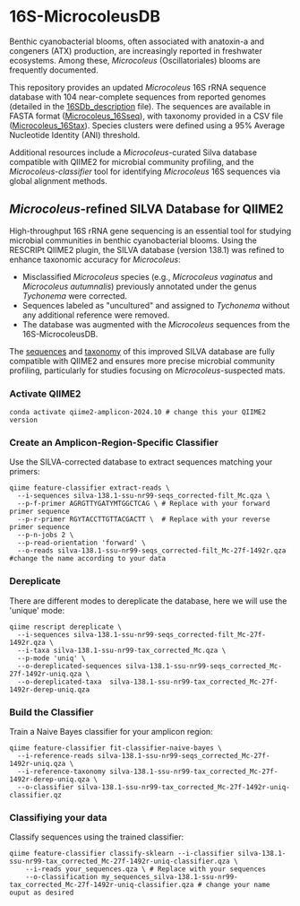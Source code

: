 # 16S-MicrocoleusDB
Benthic cyanobacterial blooms, often associated with anatoxin-a and congeners (ATX) production, are increasingly reported in freshwater ecosystems. Among these, *Microcoleus* (Oscillatoriales) blooms are frequently documented.


This repository provides an updated *Microcoleus* 16S rRNA sequence database with 104 near-complete sequences from reported genomes (detailed in the [16SDb_description](https://github.com/Cecilio8422/16S-MicrocoleusDB/blob/225fbff55a98df842350cbe16e43ba2bbe55c74c/16SDb_description.xlsx) file). The sequences are available in FASTA format ([Microcoleus_16Sseq](https://github.com/Cecilio8422/16S-MicrocoleusDB/blob/225fbff55a98df842350cbe16e43ba2bbe55c74c/Microcoleus_16Sseq.fasta)), with taxonomy provided in a CSV file ([Microcoleus_16Stax](https://github.com/Cecilio8422/16S-MicrocoleusDB/blob/225fbff55a98df842350cbe16e43ba2bbe55c74c/Microcoleus_16Stax.csv)). Species clusters were defined using a 95% Average Nucleotide Identity (ANI) threshold.

Additional resources include a *Microcoleus*-curated Silva database compatible with QIIME2 for microbial community profiling, and the *Microcoleus-classifier* tool for identifying *Microcoleus* 16S sequences via global alignment methods.

## *Microcoleus*-refined SILVA Database for QIIME2
High-throughput 16S rRNA gene sequencing is an essential tool for studying microbial communities in benthic cyanobacterial blooms. Using the RESCRIPt QIIME2 plugin, the SILVA database (version 138.1) was refined to enhance taxonomic accuracy for *Microcoleus*:

* Misclassified *Microcoleus* species (e.g., *Microcoleus vaginatus* and *Microcoleus autumnalis*) previously annotated under the genus *Tychonema* were corrected.
* Sequences labeled as "uncultured" and assigned to *Tychonema* without any additional reference were removed.
* The database was augmented with the *Microcoleus* sequences from the 16S-MicrocoleusDB.

The [sequences](https://github.com/Cecilio8422/16S-MicrocoleusDB/blob/f18c08bb62bf7455a700f8d892c8eed1e0680f1d/silva-138.1-ssu-nr99-seqs_corrected-filt_Mc.qza) and [taxonomy](https://github.com/Cecilio8422/16S-MicrocoleusDB/blob/f18c08bb62bf7455a700f8d892c8eed1e0680f1d/Microcoleus_16Stax.csv) of this improved SILVA database are fully compatible with QIIME2 and ensures more precise microbial community profiling, particularly for studies focusing on *Microcoleus*-suspected mats.

### Activate QIIME2
```
conda activate qiime2-amplicon-2024.10 # change this your QIIME2 version
```

### Create an Amplicon-Region-Specific Classifier
Use the SILVA-corrected database to extract sequences matching your primers:
```
qiime feature-classifier extract-reads \
  --i-sequences silva-138.1-ssu-nr99-seqs_corrected-filt_Mc.qza \
  --p-f-primer AGRGTTYGATYMTGGCTCAG \ # Replace with your forward primer sequence
  --p-r-primer RGYTACCTTGTTACGACTT \  # Replace with your reverse primer sequence
  --p-n-jobs 2 \
  --p-read-orientation 'forward' \
  --o-reads silva-138.1-ssu-nr99-seqs_corrected-filt_Mc-27f-1492r.qza #change the name according to your data
```

### Dereplicate
There are different modes to dereplicate the database, here we will use the 'unique' mode:
```
qiime rescript dereplicate \
  --i-sequences silva-138.1-ssu-nr99-seqs_corrected-filt_Mc-27f-1492r.qza \
  --i-taxa silva-138.1-ssu-nr99-tax_corrected_Mc.qza \
  --p-mode 'uniq' \
  --o-dereplicated-sequences silva-138.1-ssu-nr99-seqs_corrected_Mc-27f-1492r-uniq.qza \
  --o-dereplicated-taxa  silva-138.1-ssu-nr99-tax_corrected_Mc-27f-1492r-derep-uniq.qza
```

### Build the Classifier
Train a Naive Bayes classifier for your amplicon region:
```
qiime feature-classifier fit-classifier-naive-bayes \
  --i-reference-reads silva-138.1-ssu-nr99-seqs_corrected_Mc-27f-1492r-uniq.qza \
  --i-reference-taxonomy silva-138.1-ssu-nr99-tax_corrected_Mc-27f-1492r-derep-uniq.qza \
  --o-classifier silva-138.1-ssu-nr99-tax_corrected_Mc-27f-1492r-uniq-classifier.qz
```

### Classifiying your data
Classify sequences using the trained classifier:
```
qiime feature-classifier classify-sklearn --i-classifier silva-138.1-ssu-nr99-tax_corrected_Mc-27f-1492r-uniq-classifier.qza \
    --i-reads your_sequences.qza \ # Replace with your sequences
    --o-classification my_sequences_silva-138.1-ssu-nr99-tax_corrected_Mc-27f-1492r-uniq-classifier.qza # change your name ouput as desired
```


